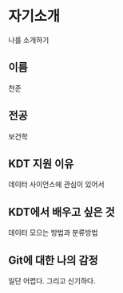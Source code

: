 # 자기소개
나를 소개하기

## 이름
천준

## 전공
보건학

## KDT 지원 이유
데이터 사이언스에 관심이 있어서

## KDT에서 배우고 싶은 것
데이터 모으는 방법과 분류방법

## Git에 대한 나의 감정
일단 어렵다. 그리고 신기하다.
